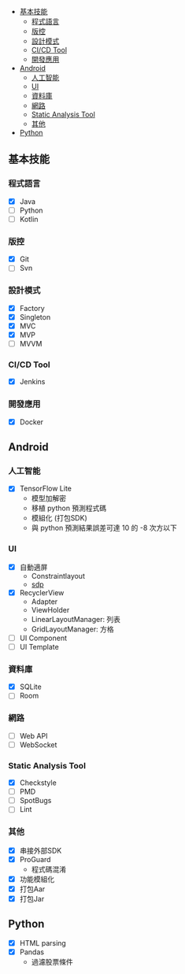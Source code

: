 - [基本技能](#基本技能)
    - [程式語言](#程式語言)
    - [版控](#版控)
    - [設計模式](#設計模式)
    - [CI/CD Tool](#cicd-tool)
    - [開發應用](#開發應用)
- [Android](#android)
    - [人工智能](#人工智能)
    - [UI](#ui)
    - [資料庫](#資料庫)
    - [網路](#網路)
    - [Static Analysis Tool](#static-analysis-tool)
    - [其他](#其他)
- [Python](#python)

## 基本技能
### 程式語言
- [x] Java
- [ ] Python
- [ ] Kotlin

### 版控
- [x] Git
- [ ] Svn

### 設計模式
- [x] Factory
- [x] Singleton
- [x] MVC
- [x] MVP
- [ ] MVVM

### CI/CD Tool
- [x] Jenkins

### 開發應用
- [x] Docker

## Android
### 人工智能
- [x] TensorFlow Lite
  - 模型加解密
  - 移植 python 預測程式碼
  - 模組化 (打包SDK)
  - 與 python 預測結果誤差可達 10 的 -8 次方以下

### UI
- [x] 自動適屏
  - Constraintlayout
  - [sdp](https://github.com/intuit/sdp "sdp")
- [x] RecyclerView
  - Adapter
  - ViewHolder
  - LinearLayoutManager: 列表
  - GridLayoutManager: 方格
- [ ] UI Component
- [ ] UI Template

### 資料庫
- [x] SQLite
- [ ] Room

### 網路
- [ ] Web API
- [ ] WebSocket

### Static Analysis Tool
- [x] Checkstyle
- [ ] PMD
- [ ] SpotBugs
- [ ] Lint

### 其他
- [x] 串接外部SDK
- [x] ProGuard
  - 程式碼混淆
- [x] 功能模組化
- [x] 打包Aar
- [x] 打包Jar

## Python
- [x] HTML parsing
- [x] Pandas
  - 過濾股票條件 
